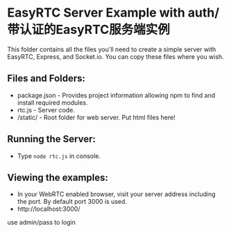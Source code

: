 EasyRTC Server Example with auth/带认证的EasyRTC服务端实例
======================

This folder contains all the files you'll need to create a simple server with EasyRTC, Express, and Socket.io. You can copy these files where you wish.

Files and Folders:
------------------

 - package.json - Provides project information allowing npm to find and install required modules.
 - rtc.js - Server code.
 - /static/ - Root folder for web server. Put html files here!


Running the Server:
-------------------

 - Type `node rtc.js` in console.


Viewing the examples:
---------------------

 - In your WebRTC enabled browser, visit your server address including the port. By default port 3000 is used.
 - http://localhost:3000/
 
 use admin/pass to login
